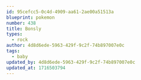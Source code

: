 ```yaml
---
id: 95cefcc5-0c4d-4909-aa61-2ae00a51513a
blueprint: pokemon
number: 438
title: Bonsly
types:
  - rock
author: 4d8d6ede-5963-429f-9c2f-74b897007e0c
tags:
  - baby
updated_by: 4d8d6ede-5963-429f-9c2f-74b897007e0c
updated_at: 1716503794
---
```

